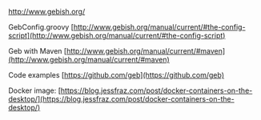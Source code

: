 http://www.gebish.org/

GebConfig.groovy
[http://www.gebish.org/manual/current/#the-config-script](http://www.gebish.org/manual/current/#the-config-script)

Geb with Maven
[http://www.gebish.org/manual/current/#maven](http://www.gebish.org/manual/current/#maven)

Code examples
[https://github.com/geb](https://github.com/geb)

Docker image:
[https://blog.jessfraz.com/post/docker-containers-on-the-desktop/](https://blog.jessfraz.com/post/docker-containers-on-the-desktop/)
